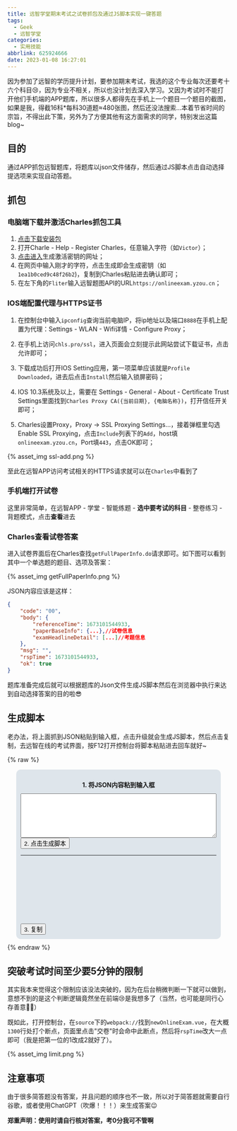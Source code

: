 ```yaml
---
title: 远智学堂期末考试之试卷抓包及通过JS脚本实现一键答题
tags:
  - Geek
  - 远智学堂
categories:
  - 实用技能
abbrlink: 625924666
date: 2023-01-08 16:27:01
---
```


因为参加了远智的学历提升计划，要参加期末考试，我选的这个专业每次还要考十六个科目😢，因为专业不相关，所以也没计划去深入学习。又因为考试时不能打开他们手机端的APP题库，所以很多人都得先在手机上一个题目一个题目的截图，如果是我，得截16科*每科30道题≈480张图，然后还没法搜索...本着节省时间的宗旨，不得出此下策，另外为了方便其他有这方面需求的同学，特别发出这篇blog~

<!-- more -->

## 目的

通过APP抓包远智题库，将题库以json文件储存，然后通过JS脚本点击自动选择提选项来实现自动答题。

## 抓包

### 电脑端下载并激活Charles抓包工具

1. [点击下载安装包](https://www.charlesproxy.com/download/)
2. 打开Charle - Help - Register Charles，任意输入字符（如`Victor`）；
3. [点击进入](https://www.zzzmode.com/mytools/charles/)生成激活密钥的网址；
4. 在网页中输入刚才的字符，点击生成即会生成密钥（如`1ea1b0ced9c48f26b2`)，复制到Charles粘贴进去确认即可；
5. 在左下角的`Fliter`输入远智题图API的URL`https://onlineexam.yzou.cn`；

### IOS端配置代理与HTTPS证书

1. 在控制台中输入`ipconfig`查询当前电脑IP，将ip地址以及端口`8888`在手机上配置为代理：Settings - WLAN - Wifi详情 - Configure Proxy；

2. 在手机上访问`chls.pro/ssl`，进入页面会立刻提示此网站尝试下载证书，点击允许即可；

3. 下载成功后打开IOS Setting应用，第一项菜单应该就是`Profile Downloaded`，进去后点击`Install`然后输入锁屏密码；

4. IOS 10.3系统及以上，需要在 Settings - General - About - Certificate Trust Settings里面找到`Charles Proxy CA({当前日期}, {电脑名称})`，打开信任开关即可；

5. Charles设置Proxy，Proxy -> SSL Proxying Settings...，接着弹框里勾选Enable SSL Proxying，点击`Include`列表下的`Add`，host填`onlineexam.yzou.cn`，Port填`443`，点击OK即可；

{% asset_img ssl-add.png %}

至此在远智APP访问考试相关的HTTPS请求就可以在`Charles`中看到了


### 手机端打开试卷

这里非常简单，在远智APP - 学堂 - 智能练题  - **选中要考试的科目** - 整卷练习 - 背题模式，点击**查看**进去

### Charles查看试卷答案

进入试卷界面后在Charles查找`getFullPaperInfo.do`请求即可。如下图可以看到其中一个单选题的题目、选项及答案：

{% asset_img getFullPaperInfo.png %}

JSON内容应该是这样：
``` json
{
	"code": "00",
	"body": {
		"referenceTime": 1673101544933,
		"paperBaseInfo": {...},//试卷信息
		"examHeadlineDetail": [...]//考题信息
	},
	"msg": "",
	"rspTime": 1673101544933,
	"ok": true
}
```

题库准备完成后就可以根据题库的Json文件生成JS脚本然后在浏览器中执行来达到自动选择答案的目的啦😎

## 生成脚本

老办法，将上面抓到JSON粘贴到输入框，点击升级就会生成JS脚本，然后点击复制，去远智在线的考试界面，按F12打开控制台将脚本粘贴进去回车就好~

{% raw %}
<script>
    function LetterToNumber(letter) {
        switch (letter) {
            case "A":
                return 0;
            case "B":
                return 1;
            case "C":
                return 2;
            case "D":
                return 3;
            case "E":
                return 4;
            case "F":
                return 5;
            case "G":
                return 6;
            case "H":
                return 7;
            default:
                alert("ERROR: " + letter);
                return -1;
        }
    }
    function setOutput(msg){
      document.getElementById("result").innerText=msg;
    }
    function getJsPaperInfo(jsonData){
      var output = "";
      jsonData.body.examHeadlineDetail.forEach(element => {
          output += "\n//" + element.headlineTitle + "\n";
          if (element.headlineTitle == "单选题") {
              for (let index = 0; index < element.examPaperChildVOList[0].examPaperTopicVOList.length; index++) {
                  const item = element.examPaperChildVOList[0].examPaperTopicVOList[index];
                  let anwser = LetterToNumber(item.result);
                  console.log(`${item.topicStems}:${item.result} `);
                  output += (`document.querySelectorAll("#singleCurrentTo${index} .el-radio")[${anwser}].click();\n`);
              }
          } else if (element.headlineTitle == "多选题") {
              for (let index = 0; index < element.examPaperChildVOList[0].examPaperTopicVOList.length; index++) {
                  const item = element.examPaperChildVOList[0].examPaperTopicVOList[index];
                  console.log(`${item.topicStems}:${item.result}`);
                  for (let ss = 0; ss < item.result.length; ss++) {
                      const letters = item.result[ss];
                      let anwser = LetterToNumber(letters);
                      output += (`await document.querySelectorAll("#moreTopicInfo${index} .el-checkbox")[${anwser}].click();\n`);
                  }
              }
          } else if (element.headlineTitle == "判断题") {
              for (let index = 0; index < element.examPaperChildVOList[0].examPaperTopicVOList.length; index++) {
                  const item = element.examPaperChildVOList[0].examPaperTopicVOList[index];
                  let anwser = LetterToNumber(item.result);
                  console.log(`${item.topicStems}:${item.result} ${anwser}`);
                  output += (`document.querySelectorAll("#judgeTopicInfo${index} .el-radio")[${anwser}].click();\n`);
              }
          } else if (element.headlineTitle == "填空题") {
              output += `function gapAQ(selector, text){var elements = document.querySelectorAll(selector);return Array.prototype.filter.call(elements, function(element){return RegExp(text).test(element.textContent);});};`;
              for (let index = 0; index < element.examPaperChildVOList[0].examPaperTopicVOList.length; index++) {
                  const item = element.examPaperChildVOList[0].examPaperTopicVOList[index];
                  let anwser = JSON.parse(item.result);
                  for (let prop in anwser) {
                      console.log(prop);
                      let iii = parseInt(prop.replace('result', '')) - 1;
                      output += (`gapAQ('p','${element.headlineTitle}')[0].parentElement.querySelectorAll("#gapTopicInfo${index} > div.quill_box > div.el-row > div.quill-editor > div.ql-container.ql-snow > div.ql-editor")[${iii}].innerText="${anwser[prop]};"\n`);
                  }
              }
          } else if (element.headlineTitle == "名词解释题") {
              output += `function nounAQ(selector, text){var elements = document.querySelectorAll(selector);return Array.prototype.filter.call(elements, function(element){return RegExp(text).test(element.textContent);});};`;
              for (let index = 0; index < element.examPaperChildVOList[0].examPaperTopicVOList.length; index++) {
                  const item = element.examPaperChildVOList[0].examPaperTopicVOList[index];
                  output += (`nounAQ('p','${element.headlineTitle}')[0].parentElement.querySelector("#qaTopicInfo${index} > div.quill_box > div.el-row > div.quill-editor > div.ql-container.ql-snow > div.ql-editor").innerText="${item.result};"\n`);
              }
          } else {
              alert(`存在不支持的题型[${element.headlineTitle}]，请自行检查！`);
          }
      });
      return output;
    }
    function generate(){
        let jsonStr = document.getElementById("txtJson").value;
        try{
          let paperInfo = JSON.parse(jsonStr)
          console.log({paperInfo})
          let output = getJsPaperInfo(paperInfo);
          setOutput(output);
        }
        catch(e){
          console.error(e);
          setOutput(`JSON格式有误`);
        }
    }
    function copyResult(){
      let result = document.getElementById("result").innerText;
      navigator.clipboard.writeText(result);
      alert("复制成功");
    }
</script>
<div style="background:#23507f23; padding:10px; border-radius: 10px;margin: 10px 20px;">
   <p style="text-align:center;margin-bottom:10px;">
      <strong>1. 将JSON内容粘到输入框</strong>
   </p>
   <div>
      <textarea id="txtJson" style="width:100%; height:100px"></textarea>
   </div>
   <div>
      <button onclick="generate()">2. 点击生成脚本</button>
      <hr/>
      <div id="result"></div>
      <button onclick="copyResult()">3. 复制</button>
   </div>
</div>
<style>
    .text-wrapper {
        white-space: pre-wrap;
    }
    #result{
      height: 140px;
      overflow: scroll;
      overflow-x: hidden;
    }
</style>
{% endraw %}

## 突破考试时间至少要5分钟的限制

其实我本来觉得这个限制应该没法突破的，因为在后台稍微判断一下就可以做到，意想不到的是这个判断逻辑竟然坐在前端😢是我想多了（当然，也可能是同行心存善意🤣🤣）

既如此，打开控制台，在`source`下的`webpack://`找到`newOnlineExam.vue`，在大概`1300`行处打个断点，页面里点击"交卷"时会命中此断点，然后将`rspTime`改大一点即可（我是把第一位的1改成2就好了）。

{% asset_img limit.png %}

## 注意事项

由于很多简答题没有答案，并且问题的顺序也不一致，所以对于简答题就需要自行谷歌，或者使用ChatGPT（吹爆！！！）来生成答案😉

**郑重声明：使用时请自行核对答案，考0分我可不管啊**